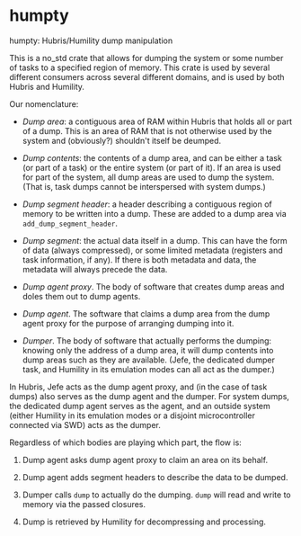 # humpty

humpty: Hubris/Humility dump manipulation

This is a no_std crate that allows for dumping the system or some number
of tasks to a specified region of memory.  This crate is used by several
different consumers across several different domains, and is used by both
Hubris and Humility.

Our nomenclature:

- *Dump area*:  a contiguous area of RAM within Hubris that holds all or
  part of a dump.  This is an area of RAM that is not otherwise used by
  the system and (obviously?) shouldn't itself be deumped.

- *Dump contents*:  the contents of a dump area, and can be either a task
  (or part of a task) or the entire system (or part of it).  If an area is
  used for part of the system, all dump areas are used to dump the system.
  (That is, task dumps cannot be interspersed with system dumps.)

- *Dump segment header*:  a header describing a contiguous region of memory
  to be written into a dump.  These are added to a dump area via
  `add_dump_segment_header`.

- *Dump segment*:  the actual data itself in a dump.  This can have the form
  of data (always compressed), or some limited metadata (registers and
  task information, if any).  If there is both metadata and data, the
  metadata will always precede the data.

- *Dump agent proxy*.  The body of software that creates dump areas and
  doles them out to dump agents.

- *Dump agent*. The software that claims a dump area from the dump agent
  proxy for the purpose of arranging dumping into it.

- *Dumper*.  The body of software that actually performs the dumping:
  knowing only the address of a dump area, it will dump contents into dump
  areas such as they are available.  (Jefe, the dedicated dumper task, and
  Humility in its emulation modes can all act as the dumper.)

In Hubris, Jefe acts as the dump agent proxy, and (in the case of task
dumps) also serves as the dump agent and the dumper.  For system dumps,
the dedicated dump agent serves as the agent, and an outside system
(either Humility in its emulation modes or a disjoint microcontroller
connected via SWD) acts as the dumper.

Regardless of which bodies are playing which part, the flow is:

 1. Dump agent asks dump agent proxy to claim an area on its behalf.

 2. Dump agent adds segment headers to describe the data to be dumped.

 3. Dumper calls `dump` to actually do the dumping.  `dump` will
    read and write to memory via the passed closures.

 4. Dump is retrieved by Humility for decompressing and processing.

